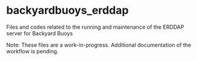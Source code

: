# backyardbuoys_erddap
Files and codes related to the running and maintenance of the ERDDAP server for Backyard Buoys

Note: These files are a work-in-progress. Additional documentation of the workflow is pending.
